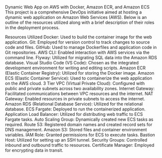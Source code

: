 Dynamic Web App on AWS with Docker, Amazon ECR, and Amazon ECS
This project is a comprehensive DevOps initiative aimed at hosting a dynamic web application on Amazon Web Services (AWS). Below is an outline of the resources utilized along with a brief description of their roles in the deployment process.

Resources Utilized
Docker: Used to build the container image for the web application.
Git: Employed for version control to track changes to source code and files.
GitHub: Used to manage Dockerfiles and application code in Git repositories.
AWS CLI: Enabled interaction with AWS services via the command line.
Flyway: Utilized for migrating SQL data into the Amazon RDS database.
Visual Studio Code (VS Code): Chosen as the integrated development environment for writing and editing scripts.
Amazon ECR (Elastic Container Registry): Utilized for storing the Docker image.
Amazon ECS (Elastic Container Service): Used to containerize the web application on the AWS cloud.
3 Tier VPC (Virtual Private Cloud): Configured with public and private subnets across two availability zones.
Internet Gateway: Facilitated communications between VPC resources and the internet.
NAT Gateway: Enabled resources in private subnets to access the internet.
Amazon RDS (Relational Database Service): Utilized for the relational database.
ECS Fargate: Deployed to run the containerized application.
Application Load Balancer: Utilized for distributing web traffic to ECS Fargate tasks.
Auto Scaling Group: Dynamically created new ECS tasks as required.
Route 53: Registered domain names and created record sets for DNS management.
Amazon S3: Stored files and container environment variables.
IAM Role: Granted permissions for ECS to execute tasks.
Bastion Host: Utilized for setting up an SSH tunnel.
Security Groups: Controlled inbound and outbound traffic to resources.
Certificate Manager: Employed for encrypting data in transit.
